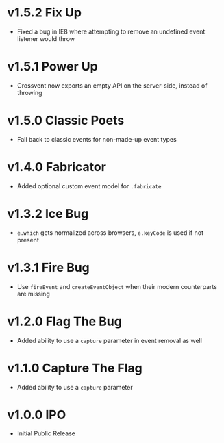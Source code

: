 # v1.5.2 Fix Up

- Fixed a bug in IE8 where attempting to remove an undefined event listener would throw

# v1.5.1 Power Up

- Crossvent now exports an empty API on the server-side, instead of throwing

# v1.5.0 Classic Poets

- Fall back to classic events for non-made-up event types

# v1.4.0 Fabricator

- Added optional custom event model for `.fabricate`

# v1.3.2 Ice Bug

- `e.which` gets normalized across browsers, `e.keyCode` is used if not present

# v1.3.1 Fire Bug

- Use `fireEvent` and `createEventObject` when their modern counterparts are missing

# v1.2.0 Flag The Bug

- Added ability to use a `capture` parameter in event removal as well

# v1.1.0 Capture The Flag

- Added ability to use a `capture` parameter

# v1.0.0 IPO

- Initial Public Release
